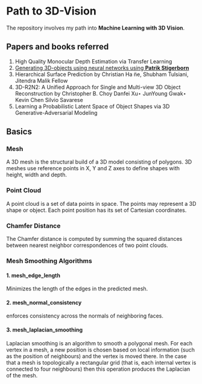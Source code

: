 # Path to 3D-Vision
The repository involves my path into **Machine Learning with 3D Vision**.
## Papers and books referred
1. High Quality Monocular Depth Estimation via Transfer Learning
2. [Generating 3D-objects using neural networks using **Patrik 
Stigerborn**](https://www.diva-portal.org/smash/get/diva2:1218064/FULLTEXT01.pdf)
3. Hierarchical Surface Prediction by Christian Ha ̈ne, Shubham Tulsiani, 
Jitendra Malik Fellow
4. 3D-R2N2: A Unified Approach for Single and Multi-view 3D Object 
Reconstruction by Christopher B. Choy Danfei Xu⋆ JunYoung Gwak⋆ Kevin Chen Silvio Savarese
5. Learning a Probabilistic Latent Space of Object Shapes via 3D 
Generative-Adversarial Modeling
## Basics
### Mesh
A 3D mesh is the structural build of a 3D model consisting of polygons. 3D meshes use reference points in X, Y and Z axes to define shapes with height, width and depth.
### Point Cloud
A point cloud is a set of data points in space. The points may represent a 3D shape or object. Each point position has its set of Cartesian coordinates. 

### Chamfer Distance
The Chamfer distance is computed by summing the squared distances between nearest neighbor correspondences of two point clouds.

### Mesh Smoothing Algorithms
#### 1. mesh_edge_length
Minimizes the length of the edges in the predicted mesh.
#### 2. mesh_normal_consistency
enforces consistency across the normals of neighboring faces.
#### 3. mesh_laplacian_smoothing
Laplacian smoothing is an algorithm to smooth a polygonal mesh. For each vertex in a mesh, a new position is chosen based on local information (such as the position of neighbours) and the vertex is moved there. In the case that a mesh is topologically a rectangular grid (that is, each internal vertex is connected to four neighbours) then this operation produces the Laplacian of the mesh.
